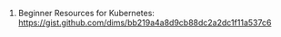 1. Beginner Resources for Kubernetes: https://gist.github.com/dims/bb219a4a8d9cb88dc2a2dc1f11a537c6
